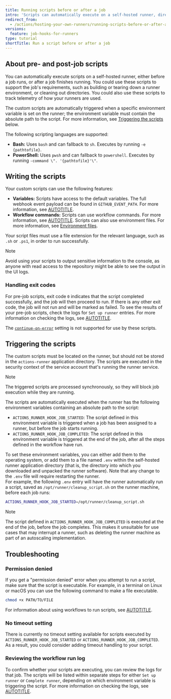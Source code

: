 ```yaml
---
title: Running scripts before or after a job
intro: 'Scripts can automatically execute on a self-hosted runner, directly before or after a job.'
redirect_from:
  - /actions/hosting-your-own-runners/running-scripts-before-or-after-a-job
versions:
  feature: job-hooks-for-runners
type: tutorial
shortTitle: Run a script before or after a job
---
```


## About pre- and post-job scripts

You can automatically execute scripts on a self-hosted runner, either before a job runs, or after a job finishes running. You could use these scripts to support the job's requirements, such as building or tearing down a runner environment, or cleaning out directories. You could also use these scripts to track telemetry of how your runners are used.

The custom scripts are automatically triggered when a specific environment variable is set on the runner; the environment variable must contain the absolute path to the script. For more information, see [Triggering the scripts](#triggering-the-scripts) below.

The following scripting languages are supported:

* **Bash:** Uses `bash` and can fallback to `sh`. Executes by running `-e {pathtofile}`.
* **PowerShell:** Uses `pwsh` and can fallback to `powershell`. Executes by running `-command \". '{pathtofile}'\"`.

## Writing the scripts

Your custom scripts can use the following features:

* **Variables:** Scripts have access to the default variables. The full webhook event payload can be found in `GITHUB_EVENT_PATH`. For more information, see [AUTOTITLE](/actions/learn-github-actions/variables#default-environment-variables).
* **Workflow commands:** Scripts can use workflow commands. For more information, see [AUTOTITLE](/actions/using-workflows/workflow-commands-for-github-actions). Scripts can also use environment files. For more information, see [Environment files](/actions/using-workflows/workflow-commands-for-github-actions#environment-files).

Your script files must use a file extension for the relevant language, such as `.sh` or `.ps1`, in order to run successfully.

> [!NOTE]
> Avoid using your scripts to output sensitive information to the console, as anyone with read access to the repository might be able to see the output in the UI logs.

### Handling exit codes

For pre-job scripts, exit code `0` indicates that the script completed successfully, and the job will then proceed to run. If there is any other exit code, the job will not run and will be marked as failed. To see the results of your pre-job scripts, check the logs for `Set up runner` entries. For more information on checking the logs, see [AUTOTITLE](/actions/monitoring-and-troubleshooting-workflows/using-workflow-run-logs#viewing-logs-to-diagnose-failures).

The [`continue-on-error`](/actions/using-workflows/workflow-syntax-for-github-actions#jobsjob_idcontinue-on-error) setting is not supported for use by these scripts.

## Triggering the scripts

The custom scripts must be located on the runner, but should not be stored in the `actions-runner` application directory. The scripts are executed in the security context of the service account that's running the runner service.

> [!NOTE]
> The triggered scripts are processed synchronously, so they will block job execution while they are running.

The scripts are automatically executed when the runner has the following environment variables containing an absolute path to the script:
* `ACTIONS_RUNNER_HOOK_JOB_STARTED`: The script defined in this environment variable is triggered when a job has been assigned to a runner, but before the job starts running.
* `ACTIONS_RUNNER_HOOK_JOB_COMPLETED`: The script defined in this environment variable is triggered at the end of the job, after all the steps defined in the workflow have run.

To set these environment variables, you can either add them to the operating system, or add them to a file named `.env` within the self-hosted runner application directory (that is, the directory into which you downloaded and unpacked the runner software). Note that any change to the `.env` file will require restarting the runner.  
For example, the following `.env` entry will have the runner automatically run a script, saved as `/opt/runner/cleanup_script.sh` on the runner machine, before each job runs:

```bash
ACTIONS_RUNNER_HOOK_JOB_STARTED=/opt/runner/cleanup_script.sh
```

> [!NOTE]
> The script defined in `ACTIONS_RUNNER_HOOK_JOB_COMPLETED` is executed at the end of the job, before the job completes. This makes it unsuitable for use cases that may interrupt a runner, such as deleting the runner machine as part of an autoscaling implementation.

## Troubleshooting

### Permission denied

If you get a "permission denied" error when you attempt to run a script, make sure that the script is executable. For example, in a terminal on Linux or macOS you can use the following command to make a file executable.

```bash
chmod +x PATH/TO/FILE
```

For information about using workflows to run scripts, see [AUTOTITLE](/actions/writing-workflows/choosing-what-your-workflow-does/adding-scripts-to-your-workflow).

### No timeout setting

There is currently no timeout setting available for scripts executed by `ACTIONS_RUNNER_HOOK_JOB_STARTED` or `ACTIONS_RUNNER_HOOK_JOB_COMPLETED`. As a result, you could consider adding timeout handling to your script.

### Reviewing the workflow run log

To confirm whether your scripts are executing, you can review the logs for that job. The scripts will be listed within separate steps for either `Set up runner` or `Complete runner`, depending on which environment variable is triggering the script. For more information on checking the logs, see [AUTOTITLE](/actions/monitoring-and-troubleshooting-workflows/using-workflow-run-logs#viewing-logs-to-diagnose-failures).
